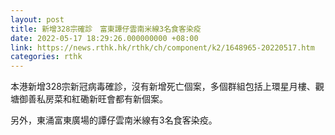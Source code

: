 ```yaml
---
layout: post
title: 新增328宗確診　富東譚仔雲南米線3名食客染疫
date: 2022-05-17 18:29:26.000000000 +08:00
link: https://news.rthk.hk/rthk/ch/component/k2/1648965-20220517.htm
categories: rthk
---
```


本港新增328宗新冠病毒確診，沒有新增死亡個案，多個群組包括上環星月樓、觀塘御善私房菜和紅磡新旺會都有新個案。

另外，東涌富東廣場的譚仔雲南米線有3名食客染疫。
